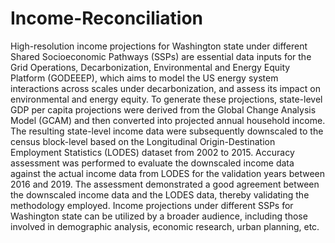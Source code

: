 # Income-Reconciliation
High-resolution income projections for Washington state under different Shared Socioeconomic Pathways (SSPs) are essential data inputs for the Grid Operations, Decarbonization, Environmental and Energy Equity Platform (GODEEEP), which aims to model the US energy system interactions across scales under decarbonization, and assess its impact on environmental and energy equity. To generate these projections, state-level GDP per capita projections were derived from the Global Change Analysis Model (GCAM) and then converted into projected annual household income. The resulting state-level income data were subsequently downscaled to the census block-level based on the Longitudinal Origin-Destination Employment Statistics (LODES) dataset from 2002 to 2015. Accuracy assessment was performed to evaluate the downscaled income data against the actual income data from LODES for the validation years between 2016 and 2019. The assessment demonstrated a good agreement between the downscaled income data and the LODES data, thereby validating the methodology employed. Income projections under different SSPs for Washington state can be utilized by a broader audience, including those involved in demographic analysis, economic research, urban planning, etc.
